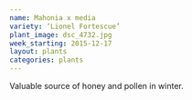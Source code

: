 ```yaml
---
name: Mahonia x media
variety: ‘Lionel Fortescue’
plant_image: dsc_4732.jpg
week_starting: 2015-12-17
layout: plants 
categories: plants 
---
```

Valuable source of honey and pollen in winter.